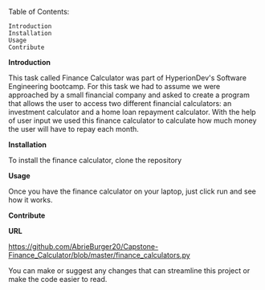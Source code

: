 Table of Contents:

    Introduction
    Installation
    Usage
    Contribute

**Introduction**

This task called Finance Calculator was part of HyperionDev's Software Engineering bootcamp. For this task we had to assume we were approached by a small financial company and asked to create a program that allows the user to access two different financial calculators: an investment calculator and a home loan repayment calculator. With the help of user input we used this finance calculator to calculate how much money the user will have to repay each month.

**Installation**

To install the finance calculator, clone the repository

**Usage**

Once you have the finance calculator on your laptop, just click run and see how it works.

**Contribute**

**URL**

https://github.com/AbrieBurger20/Capstone-Finance_Calculator/blob/master/finance_calculators.py

You can make or suggest any changes that can streamline this project or make the code easier to read.
